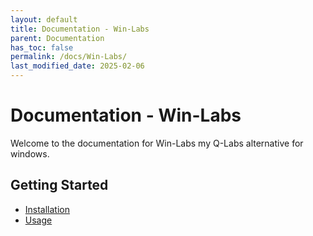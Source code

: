 ```yaml
---
layout: default
title: Documentation - Win-Labs
parent: Documentation
has_toc: false
permalink: /docs/Win-Labs/
last_modified_date: 2025-02-06
---
```


# Documentation - Win-Labs

Welcome to the documentation for Win-Labs my Q-Labs alternative for windows.

## Getting Started

- [Installation](/docs/Win-Labs//Intallation/)
- [Usage](/docs/Win-Labs//Usage/)


